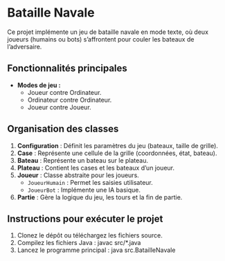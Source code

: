 # Bataille Navale

Ce projet implémente un jeu de bataille navale en mode texte, où deux joueurs (humains ou bots) s’affrontent pour couler les bateaux de l’adversaire.

## Fonctionnalités principales

- **Modes de jeu :**
  - Joueur contre Ordinateur.
  - Ordinateur contre Ordinateur.
  - Joueur contre Joueur.

## Organisation des classes

1. **Configuration** : Définit les paramètres du jeu (bateaux, taille de grille).
2. **Case** : Représente une cellule de la grille (coordonnées, état, bateau).
3. **Bateau** : Représente un bateau sur le plateau.
4. **Plateau** : Contient les cases et les bateaux d’un joueur.
5. **Joueur** : Classe abstraite pour les joueurs.
   - `JoueurHumain` : Permet les saisies utilisateur.
   - `JoueurBot` : Implémente une IA basique.
6. **Partie** : Gère la logique du jeu, les tours et la fin de partie.

## Instructions pour exécuter le projet

1. Clonez le dépôt ou téléchargez les fichiers source.
2. Compilez les fichiers Java :
   javac src/*.java
3. Lancez le programme principal :
   java src.BatailleNavale
